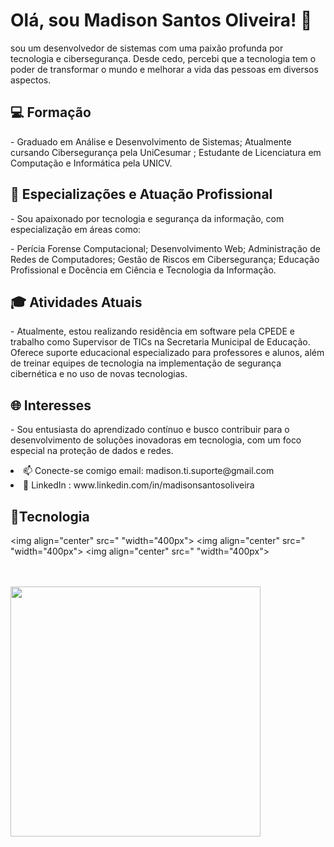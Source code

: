 <div>
<h1> Olá, sou Madison Santos Oliveira! 👋</h1>
 <p>            
  sou um desenvolvedor de sistemas com uma paixão profunda por tecnologia e cibersegurança. Desde cedo, percebi que a tecnologia tem o poder de transformar o mundo e melhorar a vida das pessoas em diversos aspectos.
 </p>
<h2>💻 Formação</h2>
<p> - Graduado em Análise e Desenvolvimento de Sistemas; Atualmente cursando Cibersegurança pela UniCesumar ; Estudante de Licenciatura em Computação e Informática pela UNICV.</p>
</div>
<h2>🔐 Especializações e Atuação Profissional</h2>
<p> - Sou apaixonado por tecnologia e segurança da informação, com especialização em áreas como: </p>
<p> - Perícia Forense Computacional; Desenvolvimento Web; Administração de Redes de Computadores; Gestão de Riscos em Cibersegurança; Educação Profissional e Docência em Ciência e Tecnologia da Informação.</p>

<h2>🎓 Atividades Atuais</h2>
<p> - Atualmente, estou realizando residência em software pela CPEDE e trabalho como Supervisor de TICs na Secretaria Municipal de Educação. Oferece suporte educacional especializado para professores e alunos, além de treinar equipes de tecnologia na implementação de segurança cibernética e no uso de novas tecnologias.</p>
<h2> 🌐 Interesses </h2>
<p>- Sou entusiasta do aprendizado contínuo e busco contribuir para o desenvolvimento de soluções inovadoras em tecnologia, com um foco especial na proteção de dados e redes.</p> 
<div >
<li>📫 Conecte-se comigo email: madison.ti.suporte@gmail.com</li> <li>💼 LinkedIn : www.linkedin.com/in/madisonsantosoliveira</li>
 </div>

 <h2>🥷Tecnologia</h2>
  <div>

   <a> <img align="center" src="      "width="400px">        </a>
    <a> <img align="center" src="    "width="400px">       </a>
    <a> <img align="center" src="  "width="400px">     </a>
  </div>
 <br>  </br>
 
 <div>
  <img align="center" src="https://github-readme-stats.vercel.app/api?username=madisonti&show_icons=true&theme=radical"width="400px">  
   </div> 



